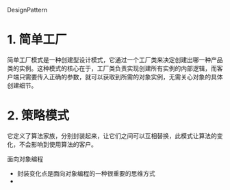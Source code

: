 DesignPattern

# 1. 简单工厂
简单工厂模式是一种创建型设计模式，它通过一个工厂类来决定创建出哪一种产品类的实例。这种模式的核心在于，工厂类负责实现创建所有实例的内部逻辑，而客户端只需要传入正确的参数，就可以获取到所需的对象实例，无需关心对象的具体创建细节。

# 2. 策略模式
它定义了算法家族，分别封装起来，让它们之间可以互相替换，此模式让算法的变化，不会影响到使用算法的客户。

面向对象编程
* 封装变化点是面向对象编程的一种很重要的思维方式
* 